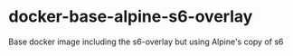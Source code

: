 # docker-base-alpine-s6-overlay
Base docker image including the s6-overlay but using Alpine's copy of s6
